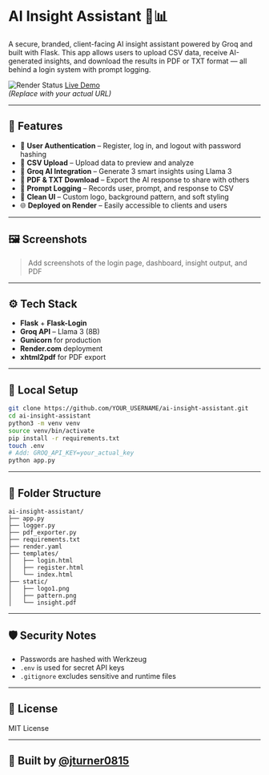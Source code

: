 # AI Insight Assistant 🧠📊

A secure, branded, client-facing AI insight assistant powered by Groq and built with Flask. This app allows users to upload CSV data, receive AI-generated insights, and download the results in PDF or TXT format — all behind a login system with prompt logging.

![Render Status](https://render.com/images/icons/favicon.ico) [Live Demo](https://your-live-url.onrender.com)  
*(Replace with your actual URL)*

---

## 🚀 Features

- 🔐 **User Authentication** – Register, log in, and logout with password hashing
- 📁 **CSV Upload** – Upload data to preview and analyze
- 🧠 **Groq AI Integration** – Generate 3 smart insights using Llama 3
- 🧾 **PDF & TXT Download** – Export the AI response to share with others
- 📓 **Prompt Logging** – Records user, prompt, and response to CSV
- 🧼 **Clean UI** – Custom logo, background pattern, and soft styling
- 🌐 **Deployed on Render** – Easily accessible to clients and users

---

## 🖼 Screenshots

> Add screenshots of the login page, dashboard, insight output, and PDF

---

## ⚙️ Tech Stack

- **Flask** + **Flask-Login**
- **Groq API** – Llama 3 (8B)
- **Gunicorn** for production
- **Render.com** deployment
- **xhtml2pdf** for PDF export

---

## 🔧 Local Setup

```bash
git clone https://github.com/YOUR_USERNAME/ai-insight-assistant.git
cd ai-insight-assistant
python3 -m venv venv
source venv/bin/activate
pip install -r requirements.txt
touch .env
# Add: GROQ_API_KEY=your_actual_key
python app.py
```

---

## 📁 Folder Structure

```
ai-insight-assistant/
├── app.py
├── logger.py
├── pdf_exporter.py
├── requirements.txt
├── render.yaml
├── templates/
│   ├── login.html
│   ├── register.html
│   └── index.html
├── static/
│   ├── logo1.png
│   ├── pattern.png
│   └── insight.pdf
```

---

## 🛡 Security Notes

- Passwords are hashed with Werkzeug
- `.env` is used for secret API keys
- `.gitignore` excludes sensitive and runtime files

---

## 📜 License

MIT License

---

## 🙌 Built by [@jturner0815](https://github.com/jturner0815)


